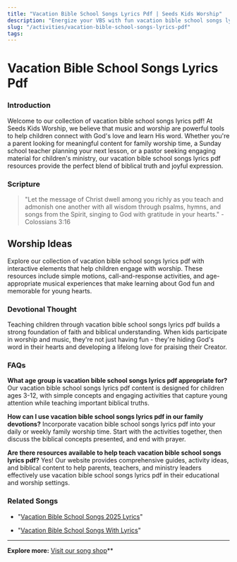 ```yaml
---
title: "Vacation Bible School Songs Lyrics Pdf | Seeds Kids Worship"
description: "Energize your VBS with fun vacation bible school songs lyrics pdf. Engaging worship music and activities for summer children's ministry."
slug: "/activities/vacation-bible-school-songs-lyrics-pdf"
tags:
---
```


# Vacation Bible School Songs Lyrics Pdf

### Introduction

Welcome to our collection of vacation bible school songs lyrics pdf! At Seeds Kids Worship, we believe that music and worship are powerful tools to help children connect with God's love and learn His word. Whether you're a parent looking for meaningful content for family worship time, a Sunday school teacher planning your next lesson, or a pastor seeking engaging material for children's ministry, our vacation bible school songs lyrics pdf resources provide the perfect blend of biblical truth and joyful expression.

### Scripture

> "Let the message of Christ dwell among you richly as you teach and admonish one another with all wisdom through psalms, hymns, and songs from the Spirit, singing to God with gratitude in your hearts." - Colossians 3:16

## Worship Ideas

Explore our collection of vacation bible school songs lyrics pdf with interactive elements that help children engage with worship. These resources include simple motions, call-and-response activities, and age-appropriate musical experiences that make learning about God fun and memorable for young hearts.

### Devotional Thought

Teaching children through vacation bible school songs lyrics pdf builds a strong foundation of faith and biblical understanding. When kids participate in worship and music, they're not just having fun - they're hiding God's word in their hearts and developing a lifelong love for praising their Creator.

### FAQs

**What age group is vacation bible school songs lyrics pdf appropriate for?**
Our vacation bible school songs lyrics pdf content is designed for children ages 3-12, with simple concepts and engaging activities that capture young attention while teaching important biblical truths.

**How can I use vacation bible school songs lyrics pdf in our family devotions?**
Incorporate vacation bible school songs lyrics pdf into your daily or weekly family worship time. Start with the activities together, then discuss the biblical concepts presented, and end with prayer.

**Are there resources available to help teach vacation bible school songs lyrics pdf?**
Yes! Our website provides comprehensive guides, activity ideas, and biblical content to help parents, teachers, and ministry leaders effectively use vacation bible school songs lyrics pdf in their educational and worship settings.

### Related Songs

- "[Vacation Bible School Songs 2025 Lyrics](/activities/vacation-bible-school-songs-2025-lyrics/)"

- "[Vacation Bible School Songs With Lyrics](/activities/vacation-bible-school-songs-with-lyrics/)"

---

**Explore more:** [Visit our song shop](https://seedskidsworship.com/shop)**

<!-- Schema Markup -->
<script type="application/ld+json">
{
  "@context": "https://schema.org",
  "@type": "MusicRecording",
  "name": "Vacation Bible School Songs Lyrics Pdf",
  "byArtist": {
    "@type": "MusicGroup",
    "name": "Seeds Kids Worship"
  },
  "isFamilyFriendly": true,
  "url": "https://seedskidsworship.com/activities/vacation-bible-school-songs-lyrics-pdf/"
}
</script>